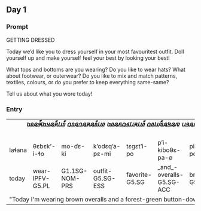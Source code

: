 ## Day 1

### Prompt
GETTING DRESSED

Today we’d like you to dress yourself in your most favouritest outfit. Doll yourself up and make yourself feel your best by looking your best!

What tops and bottoms are you wearing? Do you like to wear hats? What about footwear, or outerwear? Do you like to mix and match patterns, textiles, colours, or do you prefer to keep everything same-same?

Tell us about what you wore today!

### Entry

<table style="">
<tr style="text-align: right; font-weight: bold; font-style: italic; direction: rtl">
<td colspan="999">𞤤𞤢𞤸𞤢𞤲𞤢 𞤬𞤫𞤦𞤫𞤳𞥇𞤭𞤸𞤮 𞤥𞤮𞤯𞤫𞤳𞤭 𞤳𞥇𞤮𞤣𞤫𞤹𞥇𞤢𞤨𞤫𞤥𞤭 𞤼𞤫𞤺𞤫𞤼𞥇𞤭𞤨𞤮 𞤨𞥇𞤭𞤳𞤭𞤩𞤮𞤬𞤫𞤨𞤢 𞤨𞤭𞤨𞥇𞤫𞤳𞤫𞤤𞤫𞤨𞤮 𞤨𞥇𞤭𞤳𞥇𞤫𞤣𞤢𞤹𞥇𞤫𞤨𞤢 𞤺𞤮𞤯𞤭𞤨𞤮𞤼𞤫𞤹𞥇𞤫𞤨𞤮.</td>
</tr>
<tr>
<td>laɬana</td>
<td>θɛbɛkʼ-i-ɬo</td>
<td>mo-ɗɛ-ki</td>
<td>kʼodɛqʼa-pɛ-mi</td>
<td>tɛɡɛtʼi-po</td>
<td>pʼi-kiɓoθɛ-pa-∅</td>
<td>pipʼɛkɛlɛ-po</td>
<td>pʼi-kʼɛdaqʼɛ-pa-∅</td>
<td>ɡoɗipotɛqʼɛ-po</td>
</tr>
<tr>
<td>today</td>
<td>wear-IPFV-G5.PL</td>
<td>G1.1SG-NOM-PRS</td>
<td>outfit-G5.SG-ESS</td>
<td>favorite-G5.SG</td>
<td>_and_-overalls-G5.SG-ACC</td>
<td>brown-G5.SG</td>
<td>_and_-buttondown-G5.SG-ACC</td>
<td>forestgreen-G5.SG</td>
</tr>
<tr>
<td colspan="999">"Today I'm wearing brown overalls and a forest-green button-down shirt, my favorite outfit."</td>
</tr>

